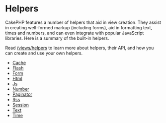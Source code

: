# Helpers

CakePHP features a number of helpers that aid in view creation. They assist in
creating well-formed markup (including forms), aid in formatting text, times and
numbers, and can even integrate with popular JavaScript libraries. Here is a
summary of the built-in helpers.

Read [/views/helpers](views/helpers.md) to learn more about helpers, their API, and how you
can create and use your own helpers.

- [Cache](helpers/cache.md)
- [Flash](helpers/flash.md)
- [Form](helpers/form.md)
- [Html](helpers/html.md)
- [Js](helpers/js.md)
- [Number](helpers/number.md)
- [Paginator](helpers/paginator.md)
- [Rss](helpers/rss.md)
- [Session](helpers/session.md)
- [Text](helpers/text.md)
- [Time](helpers/time.md)
